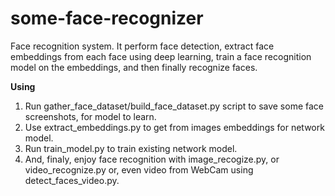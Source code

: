 # some-face-recognizer
Face recognition system. It perform face detection, extract face embeddings from each face using deep learning, train a face recognition model on the embeddings, and then finally recognize faces.

__Using__
1) Run gather_face_dataset/build_face_dataset.py script to save some face screenshots, for model to learn.
2) Use extract_embeddings.py to get from images embeddings for network model.
3) Run train_model.py to train existing network model.
4) And, finaly, enjoy face recognition with image_recogize.py, or video_recognize.py or, even video from WebCam using detect_faces_video.py.
